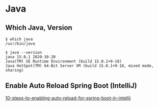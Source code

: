 # Java

<!-- toc -->

## Which Java, Version

```
$ which java
/usr/bin/java

$ java --version
java 15.0.1 2020-10-20
Java(TM) SE Runtime Environment (build 15.0.1+9-18)
Java HotSpot(TM) 64-Bit Server VM (build 15.0.1+9-18, mixed mode, sharing)
```

## Enable Auto Reload Spring Boot (IntelliJ)

[10-steps-to-enabling-auto-reload-for-spring-boot-in-intellij](https://faun.pub/10-steps-to-enabling-auto-reload-for-spring-boot-in-intellij-230326413b68)

